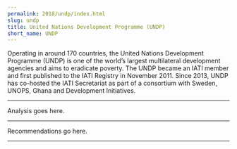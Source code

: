 ```yaml
---
permalink: 2018/undp/index.html
slug: undp
title: United Nations Development Programme (UNDP)
short_name: UNDP
---
```


Operating in around 170 countries, the United Nations Development Programme (UNDP) is one of the world’s largest multilateral development agencies and aims to eradicate poverty. The UNDP became an IATI member and first published to the IATI Registry in November 2011. Since 2013, UNDP has co-hosted the IATI Secretariat as part of a consortium with Sweden, UNOPS, Ghana and Development Initiatives.

---

Analysis goes here.

---

Recommendations go here.

---
